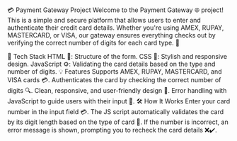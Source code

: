 💳 Payment Gateway Project
Welcome to the Payment Gateway 🌐 project! This is a simple and secure platform that allows users to enter and authenticate their credit card details. Whether you're using AMEX, RUPAY, MASTERCARD, or VISA, our gateway ensures everything checks out by verifying the correct number of digits for each card type. 🚀

🔧 Tech Stack
HTML 📝: Structure of the form.
CSS 🎨: Stylish and responsive design.
JavaScript ⚙️: Validating the card details based on the type and number of digits.
💡 Features
Supports AMEX, RUPAY, MASTERCARD, and VISA cards 💳.
Authenticates the card by checking the correct number of digits 🔍.
Clean, responsive, and user-friendly design 🎨.
Error handling with JavaScript to guide users with their input 🛑.
🛠️ How It Works
Enter your card number in the input field 💳.
The JS script automatically validates the card by its digit length based on the type of card 🔢.
If the number is incorrect, an error message is shown, prompting you to recheck the card details ❌✔️.
